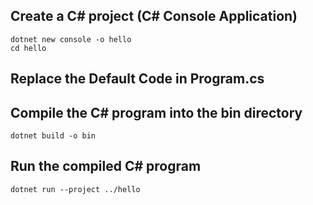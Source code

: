 ## Create a C# project (C# Console Application)
    dotnet new console -o hello
    cd hello

## Replace the Default Code in Program.cs
    
## Compile the C# program into the bin directory
    dotnet build -o bin

## Run the compiled C# program
    dotnet run --project ../hello
